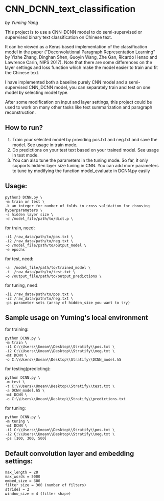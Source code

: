 # CNN_DCNN_text_classification
*by Yuming Yang*

This project is to use a CNN-DCNN model to do semi-supervised or supervised binary text classification on Chinese
text.

It can be viewed as a Keras based implementation of the classification model in the paper ("Deconvolutional Paragraph
Representation Learning" by Yizhe Zhang, Dinghan Shen, Guoyin Wang, Zhe Gan, Ricardo Henao and Lawrence Carin,
NIPS 2017). Note that there are some differences on the layer settings and loss function which make the model easier to
train and fit the Chinese text.

I have implemented both a baseline purely CNN model and a semi-supervised CNN_DCNN model, you can separately train and
test on one model by selecting model type.

After some modification on input and layer settings, this project could be used to work on many other tasks like
text summarization and paragraph reconstruction.

## How to run?

1. Train your selected model by providing pos.txt and neg.txt and save the model. See usage in train mode.
2. Do predictions on your test text based on your trained model. See usage in test mode.
3. You can also tune the parameters in the tuning mode. So far, it only supports hidden layer size tuning in CNN. You
can add more parameters to tune by modifying the function model_evaluate in DCNN.py easily

## Usage: 
```
python3 DCNN.py \
-m train or test \
-k an integer for number of folds in cross validation for choosing hyperparameters \
-s hidden layer size \
-d /model_file/path/to/dict.p \
```

for train, need:
```
-i1 /raw_data/path/to/pos.txt \
-i2 /raw_data/path/to/neg.txt \
-o /model_file/path/to/output_model \
-e epochs
```

for test, need:
```
-a  /model_file/path/to/trained_model \
-t  /raw_data/path/to/test.txt \
-o /output_file/path/to/output_predictions \
```

for tuning, need:
```
-i1 /raw_data/path/to/pos.txt \
-i2 /raw_data/path/to/neg.txt \
-ps parameter sets (array of hidden_size you want to try)
```

## Sample usage on Yuming's local environment
for training:
```
python DCNN.py \
-m train \
-i1 C:\\Users\\Umean\\Desktop\\Stratify\\pos.txt \
-i2 C:\\Users\\Umean\\Desktop\\Stratify\\neg.txt \
-mt DCNN \
-o C:\\Users\\Umean\\Desktop\\Stratify\\DCNN_model.h5
```
for testing(predicting):
```
python DCNN.py \
-m test \
-t C:\\Users\\Umean\\Desktop\\Stratify\\test.txt \
-a DCNN_model.h5 \
-mt DCNN \
-o C:\\Users\\Umean\\Desktop\\Stratify\\predictions.txt
```
for tuning:
```
python DCNN.py \
-m tuning \
-mt DCNN \
-i1 C:\\Users\\Umean\\Desktop\\Stratify\\pos.txt \
-i2 C:\\Users\\Umean\\Desktop\\Stratify\\neg.txt \
-ps [100, 300, 500]
```

## Default convolution layer and embedding settings:
```
max_length = 20
max_words = 5000
embed_size = 300
filter_size = 300 (number of filters)
strides = 2
window_size = 4 (filter shape)
```
